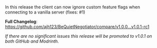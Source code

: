 In this release the client can now ignore custom feature flags when connecting to a vanilla server (fixes: #1)

**Full Changelog**: https://github.com/ajh123/BeQuietNegotiator/compare/v1.0.0...v1.0.1-rc1

*If there are no significant issues this release will be promoted to v1.0.1 on both GitHub and Modrinth.*